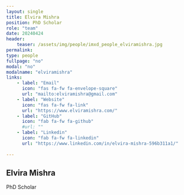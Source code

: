 ```yaml
---
layout: single
title: Elvira Mishra
position: PhD Scholar
role: "team"
date: 20240424
header:
    teaser: /assets/img/people/imxd_people_elviramishra.jpg
permalink:
type: people
fullpage: "no"
modal: "no"
modalname: "elviramishra"
links:
    - label: "Email"
      icon: "fas fa-fw fa-envelope-square"
      url: "mailto:elviramishra@gmail.com"
    - label: "Website"
      icon: "fas fa-fw fa-link"
      url: "https://www.elviramishra.com/"
    - label: "GitHub"
      icon: "fab fa-fw fa-github"
      #url: ""
    - label: "Linkedin"
      icon: "fab fa-fw fa-linkedin"
      url: "https://www.linkedin.com/in/elvira-mishra-596b311a1/"
      
---
```


## Elvira Mishra
PhD Scholar




